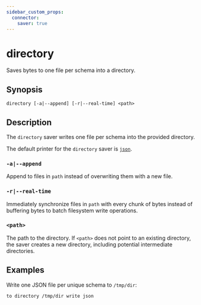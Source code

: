 ```yaml
---
sidebar_custom_props:
  connector:
    saver: true
---
```


# directory

Saves bytes to one file per schema into a directory.

## Synopsis

```
directory [-a|--append] [-r|--real-time] <path>
```

## Description

The `directory` saver writes one file per schema into the provided directory.

The default printer for the `directory` saver is [`json`](../formats/json.md).

### `-a|--append`

Append to files in `path` instead of overwriting them with a new file.

### `-r|--real-time`

Immediately synchronize files in `path` with every chunk of bytes instead of
buffering bytes to batch filesystem write operations.

### `<path>`

The path to the directory. If `<path>` does not point to an existing directory,
the saver creates a new directory, including potential intermediate directories.

## Examples

Write one JSON file per unique schema to `/tmp/dir`:

```
to directory /tmp/dir write json
```
